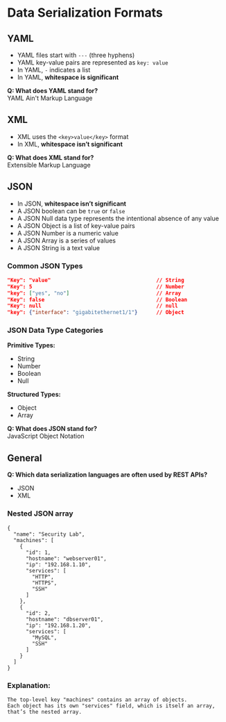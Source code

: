 # Data Serialization Formats

## YAML

- YAML files start with `---` (three hyphens)
- YAML key-value pairs are represented as `key: value`
- In YAML, `-` indicates a list
- In YAML, **whitespace is significant**

**Q: What does YAML stand for?**  
YAML Ain't Markup Language

## XML

- XML uses the `<key>value</key>` format
- In XML, **whitespace isn’t significant**

**Q: What does XML stand for?**  
Extensible Markup Language

## JSON

- In JSON, **whitespace isn’t significant**
- A JSON boolean can be `true` or `false`
- A JSON Null data type represents the intentional absence of any value
- A JSON Object is a list of key-value pairs
- A JSON Number is a numeric value
- A JSON Array is a series of values
- A JSON String is a text value

### Common JSON Types
```json
"Key": "value"                                  // String  
"Key": 5                                        // Number  
"key": ["yes", "no"]                            // Array  
"Key": false                                    // Boolean  
"Key": null                                     // null  
"key": {"interface": "gigabitethernet1/1"}      // Object  
```

### JSON Data Type Categories

**Primitive Types:**
- String  
- Number  
- Boolean  
- Null  

**Structured Types:**
- Object  
- Array  

**Q: What does JSON stand for?**  
JavaScript Object Notation

## General

**Q: Which data serialization languages are often used by REST APIs?**  
- JSON  
- XML  

### Nested JSON array 

~~~
{
  "name": "Security Lab",
  "machines": [
    {
      "id": 1,
      "hostname": "webserver01",
      "ip": "192.168.1.10",
      "services": [
        "HTTP",
        "HTTPS",
        "SSH"
      ]
    },
    {
      "id": 2,
      "hostname": "dbserver01",
      "ip": "192.168.1.20",
      "services": [
        "MySQL",
        "SSH"
      ]
    }
  ]
}
~~~

### Explanation:
~~~
The top-level key "machines" contains an array of objects.
Each object has its own "services" field, which is itself an array, that’s the nested array.
~~~

